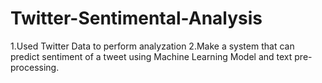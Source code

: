 # Twitter-Sentimental-Analysis

1.Used Twitter Data to perform analyzation
2.Make a system that can predict sentiment of a tweet using Machine Learning Model and text pre-processing.
